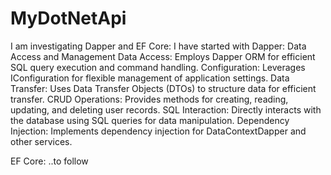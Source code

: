 # MyDotNetApi

I am investigating Dapper and EF Core:
I have started with Dapper:
Data Access and Management
Data Access: Employs Dapper ORM for efficient SQL query execution and command handling.
Configuration: Leverages IConfiguration for flexible management of application settings.
Data Transfer: Uses Data Transfer Objects (DTOs) to structure data for efficient transfer.
CRUD Operations: Provides methods for creating, reading, updating, and deleting user records.
SQL Interaction: Directly interacts with the database using SQL queries for data manipulation.
Dependency Injection: Implements dependency injection for DataContextDapper and other services.

EF Core:
..to follow
